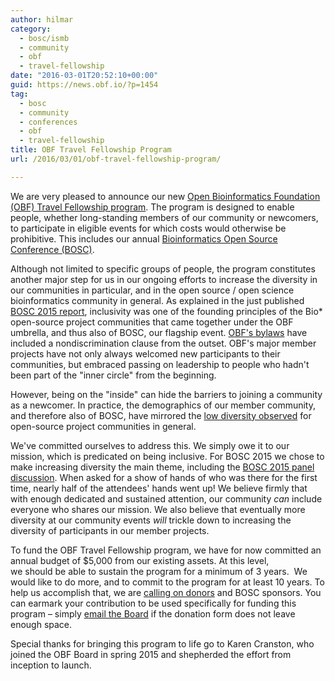 ```yaml
---
author: hilmar
category:
  - bosc/ismb
  - community
  - obf
  - travel-fellowship
date: "2016-03-01T20:52:10+00:00"
guid: https://news.obf.io/?p=1454
tag:
  - bosc
  - community
  - conferences
  - obf
  - travel-fellowship
title: OBF Travel Fellowship Program
url: /2016/03/01/obf-travel-fellowship-program/

---
```

We are very pleased to announce our new [Open Bioinformatics Foundation (OBF) Travel Fellowship program](https://github.com/OBF/obf-docs/blob/master/Travel_fellowships.md). The program is designed to enable people, whether long-standing members of our community or newcomers, to participate in eligible events for which costs would otherwise be prohibitive. This includes our annual [Bioinformatics Open Source Conference (BOSC)](/wiki/BOSC).

Although not limited to specific groups of people, the program constitutes another major step for us in our ongoing efforts to increase the diversity in our communities in particular, and in the open source / open science bioinformatics community in general. As explained in the just published [BOSC 2015 report](http://dx.doi.org/10.1371/journal.pcbi.1004691), inclusivity was one of the founding principles of the Bio\* open-source project communities that came together under the OBF umbrella, and thus also of BOSC, our flagship event. [OBF's bylaws](https://github.com/OBF/obf-docs/blob/master/OBF%20Bylaws.md) have included a nondiscrimination clause from the outset. OBF's major member projects have not only always welcomed new participants to their communities, but embraced passing on leadership to people who hadn't been part of the "inner circle" from the beginning.

However, being on the "inside" can hide the barriers to joining a community as a newcomer. In practice, the demographics of our member community, and therefore also of BOSC, have mirrored the [low diversity observed](http://floss2013.libresoft.es/results.en.html) for open-source project communities in general.

We've committed ourselves to address this. We simply owe it to our mission, which is predicated on being inclusive. For BOSC 2015 we chose to make increasing diversity the main theme, including the [BOSC 2015 panel discussion](https://news.obf.io/2015/06/05/bosc-2015-panel-increasing-diversity/). When asked for a show of hands of who was there for the first time, nearly half of the attendees' hands went up! We believe firmly that with enough dedicated and sustained attention, our community _can_ include everyone who shares our mission. We also believe that eventually more diversity at our community events _will_ trickle down to increasing the diversity of participants in our member projects.

To fund the OBF Travel Fellowship program, we have for now committed an annual budget of $5,000 from our existing assets. At this level, we should be able to sustain the program for a minimum of 3 years.  We would like to do more, and to commit to the program for at least 10 years. To help us accomplish that, we are [calling on donors](/wiki/Donate) and BOSC sponsors. You can earmark your contribution to be used specifically for funding this program – simply [email the Board](mailto:board@open-bio.org) if the donation form does not leave enough space.

Special thanks for bringing this program to life go to Karen Cranston, who joined the OBF Board in spring 2015 and shepherded the effort from inception to launch.
